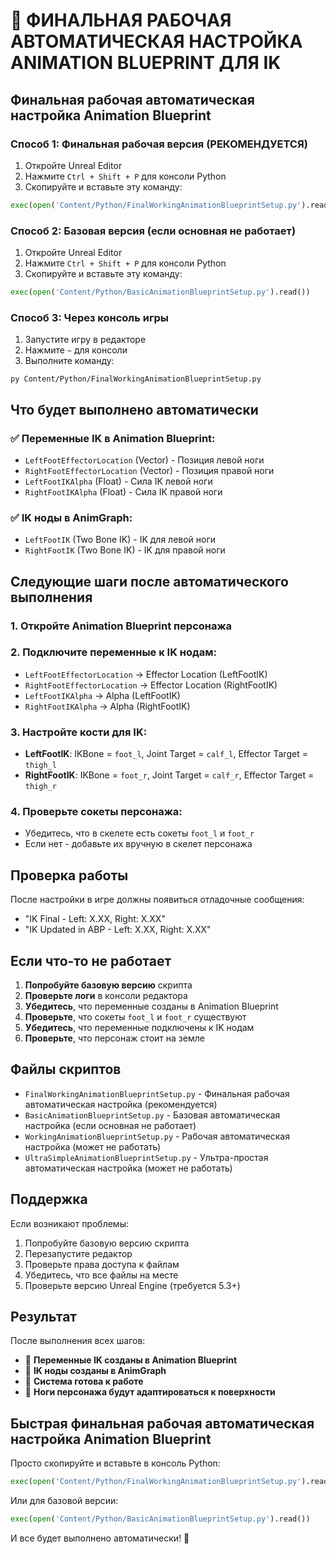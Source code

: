 # 🤖 ФИНАЛЬНАЯ РАБОЧАЯ АВТОМАТИЧЕСКАЯ НАСТРОЙКА ANIMATION BLUEPRINT ДЛЯ IK

## Финальная рабочая автоматическая настройка Animation Blueprint

### Способ 1: Финальная рабочая версия (РЕКОМЕНДУЕТСЯ)
1. Откройте Unreal Editor
2. Нажмите `Ctrl + Shift + P` для консоли Python
3. Скопируйте и вставьте эту команду:
```python
exec(open('Content/Python/FinalWorkingAnimationBlueprintSetup.py').read())
```

### Способ 2: Базовая версия (если основная не работает)
1. Откройте Unreal Editor
2. Нажмите `Ctrl + Shift + P` для консоли Python
3. Скопируйте и вставьте эту команду:
```python
exec(open('Content/Python/BasicAnimationBlueprintSetup.py').read())
```

### Способ 3: Через консоль игры
1. Запустите игру в редакторе
2. Нажмите `~` для консоли
3. Выполните команду:
```
py Content/Python/FinalWorkingAnimationBlueprintSetup.py
```

## Что будет выполнено автоматически

### ✅ Переменные IK в Animation Blueprint:
- `LeftFootEffectorLocation` (Vector) - Позиция левой ноги
- `RightFootEffectorLocation` (Vector) - Позиция правой ноги
- `LeftFootIKAlpha` (Float) - Сила IK левой ноги
- `RightFootIKAlpha` (Float) - Сила IK правой ноги

### ✅ IK ноды в AnimGraph:
- `LeftFootIK` (Two Bone IK) - IK для левой ноги
- `RightFootIK` (Two Bone IK) - IK для правой ноги

## Следующие шаги после автоматического выполнения

### 1. Откройте Animation Blueprint персонажа
### 2. Подключите переменные к IK нодам:
- `LeftFootEffectorLocation` → Effector Location (LeftFootIK)
- `RightFootEffectorLocation` → Effector Location (RightFootIK)
- `LeftFootIKAlpha` → Alpha (LeftFootIK)
- `RightFootIKAlpha` → Alpha (RightFootIK)

### 3. Настройте кости для IK:
- **LeftFootIK**: IKBone = `foot_l`, Joint Target = `calf_l`, Effector Target = `thigh_l`
- **RightFootIK**: IKBone = `foot_r`, Joint Target = `calf_r`, Effector Target = `thigh_r`

### 4. Проверьте сокеты персонажа:
- Убедитесь, что в скелете есть сокеты `foot_l` и `foot_r`
- Если нет - добавьте их вручную в скелет персонажа

## Проверка работы

После настройки в игре должны появиться отладочные сообщения:
- "IK Final - Left: X.XX, Right: X.XX"
- "IK Updated in ABP - Left: X.XX, Right: X.XX"

## Если что-то не работает

1. **Попробуйте базовую версию** скрипта
2. **Проверьте логи** в консоли редактора
3. **Убедитесь**, что переменные созданы в Animation Blueprint
4. **Проверьте**, что сокеты `foot_l` и `foot_r` существуют
5. **Убедитесь**, что переменные подключены к IK нодам
6. **Проверьте**, что персонаж стоит на земле

## Файлы скриптов

- `FinalWorkingAnimationBlueprintSetup.py` - Финальная рабочая автоматическая настройка (рекомендуется)
- `BasicAnimationBlueprintSetup.py` - Базовая автоматическая настройка (если основная не работает)
- `WorkingAnimationBlueprintSetup.py` - Рабочая автоматическая настройка (может не работать)
- `UltraSimpleAnimationBlueprintSetup.py` - Ультра-простая автоматическая настройка (может не работать)

## Поддержка

Если возникают проблемы:
1. Попробуйте базовую версию скрипта
2. Перезапустите редактор
3. Проверьте права доступа к файлам
4. Убедитесь, что все файлы на месте
5. Проверьте версию Unreal Engine (требуется 5.3+)

## Результат

После выполнения всех шагов:
- 🎯 **Переменные IK созданы в Animation Blueprint**
- 🎯 **IK ноды созданы в AnimGraph**
- 🎯 **Система готова к работе**
- 🎯 **Ноги персонажа будут адаптироваться к поверхности**

## Быстрая финальная рабочая автоматическая настройка Animation Blueprint

Просто скопируйте и вставьте в консоль Python:

```python
exec(open('Content/Python/FinalWorkingAnimationBlueprintSetup.py').read())
```

Или для базовой версии:

```python
exec(open('Content/Python/BasicAnimationBlueprintSetup.py').read())
```

И все будет выполнено автоматически! 🚀
